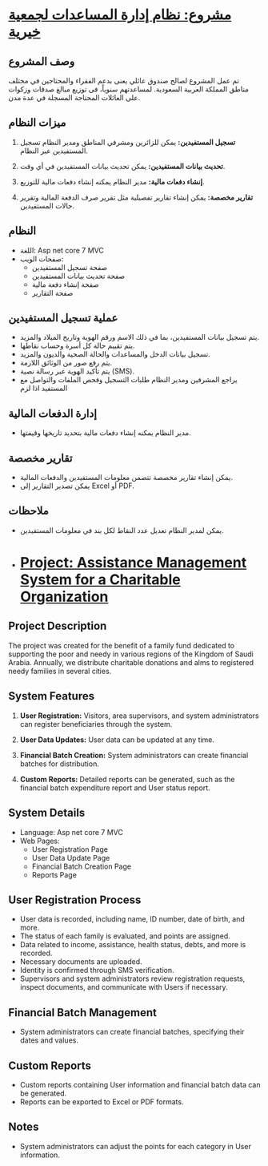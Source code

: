 # [مشروع: نظام إدارة المساعدات لجمعية خيرية](http://charity4-001-site1.btempurl.com)
## وصف المشروع

تم عمل المشروع لصالح صندوق عائلي يعنى بدعم الفقراء والمحتاجين في مختلف مناطق المملكة العربية السعودية. لمساعدتهم سنوياً، فى توزيع مبالغ صدقات وزكوات على العائلات المحتاجة المسجلة في عدة مدن.


## ميزات النظام

1. **تسجيل المستفيدين:** يمكن للزائرين ومشرفي المناطق ومدير النظام تسجيل المستفيدين عبر النظام.

2. **تحديث بيانات المستفيدين:** يمكن تحديث بيانات المستفيدين في أي وقت.

3. **إنشاء دفعات مالية:** مدير النظام يمكنه إنشاء دفعات مالية للتوزيع.

4. **تقارير مخصصة:** يمكن إنشاء تقارير تفصيلية مثل تقرير صرف الدفعة المالية وتقرير حالات المستفيدين.

## النظام

- اللغة: Asp net core 7 MVC
- صفحات الويب:
  - صفحة تسجيل المستفيدين
  - صفحة تحديث بيانات المستفيدين
  - صفحة إنشاء دفعة مالية
  - صفحة التقارير

## عملية تسجيل المستفيدين

- يتم تسجيل بيانات المستفيدين، بما في ذلك الاسم ورقم الهوية وتاريخ الميلاد والمزيد.
- يتم تقييم حالة كل أسرة وحساب نقاطها.
- تسجيل بيانات الدخل والمساعدات والحالة الصحية والديون والمزيد.
- يتم رفع صور من الوثائق اللازمة.
- يتم تأكيد الهوية عبر رسالة نصية (SMS).
- يراجع المشرفين ومدير النظام طلبات التسجيل وفحص الملفات والتواصل مع المستفيد اذا لزم 

## إدارة الدفعات المالية

- مدير النظام يمكنه إنشاء دفعات مالية بتحديد تاريخها وقيمتها.

## تقارير مخصصة

- يمكن إنشاء تقارير مخصصة تتضمن معلومات المستفيدين والدفعات المالية.
- يمكن تصدير التقارير إلى Excel أو PDF.

## ملاحظات

- يمكن لمدير النظام تعديل عدد النقاط لكل بند في معلومات المستفيدين.

- # [Project: Assistance Management System for a Charitable Organization](http://charity4-001-site1.btempurl.com/)

## Project Description

The project was created for the benefit of a family fund dedicated to supporting the poor and needy in various regions of the Kingdom of Saudi Arabia. Annually, we distribute charitable donations and alms to registered needy families in several cities.

## System Features

1. **User Registration:** Visitors, area supervisors, and system administrators can register beneficiaries through the system.

2. **User Data Updates:** User data can be updated at any time.

3. **Financial Batch Creation:** System administrators can create financial batches for distribution.

4. **Custom Reports:** Detailed reports can be generated, such as the financial batch expenditure report and User status report.

## System Details

- Language: Asp net core 7 MVC
- Web Pages:
  - User Registration Page
  - User Data Update Page
  - Financial Batch Creation Page
  - Reports Page

## User Registration Process

- User data is recorded, including name, ID number, date of birth, and more.
- The status of each family is evaluated, and points are assigned.
- Data related to income, assistance, health status, debts, and more is recorded.
- Necessary documents are uploaded.
- Identity is confirmed through SMS verification.
- Supervisors and system administrators review registration requests, inspect documents, and communicate with Users if necessary.

## Financial Batch Management

- System administrators can create financial batches, specifying their dates and values.

## Custom Reports

- Custom reports containing User information and financial batch data can be generated.
- Reports can be exported to Excel or PDF formats.

## Notes

- System administrators can adjust the points for each category in User information.

